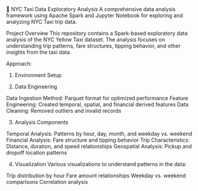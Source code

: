 🚖 NYC Taxi Data Exploratory Analysis
A comprehensive data analysis framework using Apache Spark and Jupyter Notebook for exploring and analyzing NYC Taxi trip data.

Project Overview
This repository contains a Spark-based exploratory data analysis of the NYC Yellow Taxi dataset. The analysis focuses on understanding trip patterns, fare structures, tipping behavior, and other insights from the taxi data.

Approach:

1. Environment Setup
  
2. Data Engineering

Data Ingestion Method: Parquet format for optimized performance
Feature Engineering: Created temporal, spatial, and financial derived features
Data Cleaning: Removed outliers and invalid records

3. Analysis Components

Temporal Analysis: Patterns by hour, day, month, and weekday vs. weekend
Financial Analysis: Fare structure and tipping behavior
Trip Characteristics: Distance, duration, and speed relationships
Geospatial Analysis: Pickup and dropoff location patterns

4. Visualization
Various visualizations to understand patterns in the data:

Trip distribution by hour
Fare amount relationships
Weekday vs. weekend comparisons
Correlation analysis

